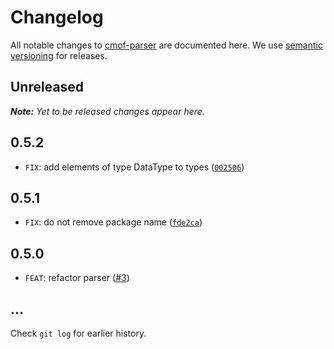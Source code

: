 # Changelog

All notable changes to [cmof-parser](https://github.com/bpmn-io/bpmn-moddle) are documented here. We use [semantic versioning](http://semver.org/) for releases.

## Unreleased

___Note:__ Yet to be released changes appear here._

## 0.5.2

* `FIX`: add elements of type DataType to types ([`002506`](https://github.com/bpmn-io/cmof-parser/commit/00250678bdabeebefe75ffbb2b6472d2319290cd))

## 0.5.1

* `FIX`: do not remove package name ([`fde2ca`](https://github.com/bpmn-io/cmof-parser/commit/fde2ca28256f20cda974fec7894ee143a5734e78))


## 0.5.0

* `FEAT`: refactor parser ([#3](https://github.com/bpmn-io/cmof-parser/pull/3))

## ...

Check `git log` for earlier history.